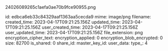 24026089265c1aefa0ae70b9fce90955.png

id: edbca6eb33c84329aaf1363aa5cecda9
mime: image/png
filename: 
created_time: 2023-04-17T09:21:25.156Z
updated_time: 2023-04-17T09:21:25.156Z
user_created_time: 2023-04-17T09:21:25.156Z
user_updated_time: 2023-04-17T09:21:25.156Z
file_extension: png
encryption_cipher_text: 
encryption_applied: 0
encryption_blob_encrypted: 0
size: 82700
is_shared: 0
share_id: 
master_key_id: 
user_data: 
type_: 4